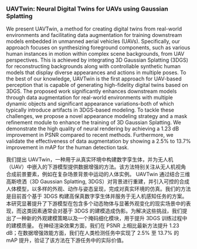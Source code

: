 ### UAVTwin: Neural Digital Twins for UAVs using Gaussian Splatting

We present UAVTwin, a method for creating digital twins from real-world environments and facilitating data augmentation for training downstream models embedded in unmanned aerial vehicles (UAVs). Specifically, our approach focuses on synthesizing foreground components, such as various human instances in motion within complex scene backgrounds, from UAV perspectives. This is achieved by integrating 3D Gaussian Splatting (3DGS) for reconstructing backgrounds along with controllable synthetic human models that display diverse appearances and actions in multiple poses. To the best of our knowledge, UAVTwin is the first approach for UAV-based perception that is capable of generating high-fidelity digital twins based on 3DGS. The proposed work significantly enhances downstream models through data augmentation for real-world environments with multiple dynamic objects and significant appearance variations-both of which typically introduce artifacts in 3DGS-based modeling. To tackle these challenges, we propose a novel appearance modeling strategy and a mask refinement module to enhance the training of 3D Gaussian Splatting. We demonstrate the high quality of neural rendering by achieving a 1.23 dB improvement in PSNR compared to recent methods. Furthermore, we validate the effectiveness of data augmentation by showing a 2.5% to 13.7% improvement in mAP for the human detection task.

我们提出 UAVTwin，一种用于从真实环境中构建数字孪生体，并为无人机（UAV）中嵌入的下游模型提供数据增强的方法。该方法特别关注从无人机视角合成前景要素，例如在复杂场景背景中运动的人体实例。
UAVTwin 通过结合三维高斯喷洒（3D Gaussian Splatting, 3DGS）对背景进行重建，并引入可控的合成人体模型，以多样的外观、动作与姿态呈现，完成对真实环境的仿真。我们的方法是目前首个基于 3DGS 构建高保真数字孪生体并服务于无人机感知任务的方案。
本研究显著提升了下游模型在包含多个动态物体与显著外观变化的现实场景中的表现，而这类因素通常会对基于 3DGS 的建模造成伪影。为解决这些挑战，我们提出了一种新的外观建模策略以及一个掩码细化模块，用于提升 3DGS 训练过程中的建模质量。
在神经渲染效果方面，我们在 PSNR 上相比最新方法提升 1.23 dB；在数据增强效能方面，我们在人类检测任务中实现了 2.5% 至 13.7% 的 mAP 提升，验证了该方法在下游任务中的实际价值。
